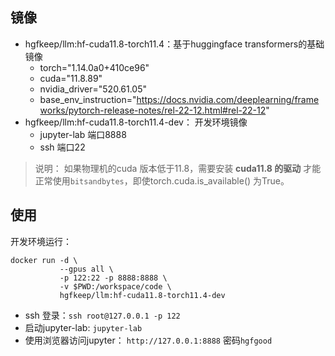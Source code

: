 
## 镜像

* hgfkeep/llm:hf-cuda11.8-torch11.4：基于huggingface transformers的基础镜像
    * torch="1.14.0a0+410ce96"
    * cuda="11.8.89"
    * nvidia_driver="520.61.05"
    * base_env_instruction="https://docs.nvidia.com/deeplearning/frameworks/pytorch-release-notes/rel-22-12.html#rel-22-12"
* hgfkeep/llm:hf-cuda11.8-torch11.4-dev： 开发环境镜像
    * jupyter-lab 端口8888
    * ssh 端口22

> 说明： 如果物理机的cuda 版本低于11.8，需要安装 **cuda11.8 的驱动** 才能正常使用`bitsandbytes`，即使torch.cuda.is_available() 为True。

## 使用
开发环境运行： 
```
docker run -d \
           --gpus all \
           -p 122:22 -p 8888:8888 \
           -v $PWD:/workspace/code \
           hgfkeep/llm:hf-cuda11.8-torch11.4-dev
```

* ssh 登录：`ssh root@127.0.0.1 -p 122`
* 启动jupyter-lab: `jupyter-lab`
* 使用浏览器访问jupyter： `http://127.0.0.1:8888` 密码`hgfgood`
